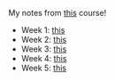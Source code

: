My notes from [this](https://www.coursera.org/learn/competitive-data-science/home/welcome) course!

- Week 1: [this](../../../_posts/how-to-win-data-science-competition-learn-from-top-kaggler/2020-04-27-week1.md)
- Week 2: [this]()
- Week 3: [this]()
- Week 4: [this](./2020-04-27-week4.md)
- Week 5: [this]()
